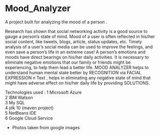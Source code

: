 # Mood_Analyzer
A project built for analyzing the mood of a person .
                         
Research has shown that social networking activity is a good source to gauge a person’s state of mind. 
Mood of a user is often reflected in his/her social content, like tweets, blogs, article, status updates, etc. 
Timely analysis of a user’s social media can be used to improve the feelings, and even save a person’s life in an extreme case!
A person’s emotions and moods have direct bearings on his/her daily activities. It is necessary to eliminate negative emotions that our family or friends might be experiencing, to help them lead a better life.
MOOD ANALYZER helps to understand human mental state better by RECOGNITION via FACIAL EXPRESSION n Text ,
helps in eliminating any negative state of mind that might have adverse effect on his/her daily life by providing SOLUTIONS.

Technologies used :
1 Microsoft Azure  
2 IBM Watson  
3 My SQL  
4 jdk 10 (maven project)  
5 NetBeans IDE  
6 Google Cloud Service  

* Photos taken from google images
